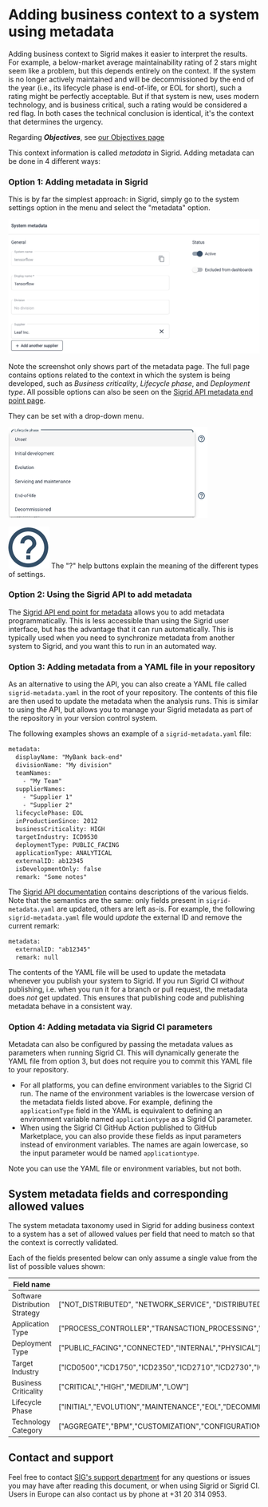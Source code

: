 Adding business context to a system using metadata
==================================================

Adding business context to Sigrid makes it easier to interpret the results. For example, a below-market average maintainability rating of 2 stars might seem like a problem, but this depends entirely on the context. If the system is no longer actively maintained and will be decommissioned by the end of the year (i.e., its lifecycle phase is end-of-life, or EOL for short), such a rating might be perfectly acceptable. But if that system is new, uses modern technology, and is business critical, such a rating would be considered a red flag. In both cases the technical conclusion is identical, it's the context that determines the urgency.

Regarding ***Objectives***, see [our Objectives page](../capabilities/objectives.md)

This context information is called *metadata* in Sigrid. Adding metadata can be done in 4 different ways:

### Option 1: Adding metadata in Sigrid

This is by far the simplest approach: in Sigrid, simply go to the system settings option in the menu and select the "metadata" option. 

<img src="../images/metadata-ui.png" width="600" />

Note the screenshot only shows part of the metadata page. The full page contains options related to the context in which the system is being developed, such as *Business criticality*, *Lifecycle phase*, and *Deployment type*. All possible options can also be seen on the [Sigrid API metadata end point page](../integrations/sigrid-api-documentation.md#system-metadata).

They can be set with a drop-down menu. 

<img src="../images/metadata-lifecycle-phase-menu.png" width="400" />


<img src="../images/help-button.png" class="inline" /> The "?" help buttons explain the meaning of the different types of settings.

### Option 2: Using the Sigrid API to add metadata

The [Sigrid API end point for metadata](../integrations/sigrid-api-documentation.md#system-metadata) allows you to add metadata programmatically. This is less accessible than using the Sigrid user interface, but has the advantage that it can run automatically. This is typically used when you need to synchronize metadata from another system to Sigrid, and you want this to run in an automated way.

### Option 3: Adding metadata from a YAML file in your repository

As an alternative to using the API, you can also create a YAML file called `sigrid-metadata.yaml` in the root of your repository. The contents of this file are then used to update the metadata when the analysis runs. This is similar to using the API, but allows you to manage your Sigrid metadata as part of the repository in your version control system.

The following examples shows an example of a `sigrid-metadata.yaml` file:

```
metadata:
  displayName: "MyBank back-end"
  divisionName: "My division"
  teamNames:
    - "My Team"
  supplierNames:
    - "Supplier 1"
    - "Supplier 2"
  lifecyclePhase: EOL
  inProductionSince: 2012
  businessCriticality: HIGH
  targetIndustry: ICD9530
  deploymentType: PUBLIC_FACING
  applicationType: ANALYTICAL
  externalID: ab12345
  isDevelopmentOnly: false
  remark: "Some notes"
```

The [Sigrid API documentation](../integrations/sigrid-api-documentation.md#system-metadata) contains descriptions of the various fields. Note that the semantics are the same: only fields present in `sigrid-metadata.yaml` are updated, others are left as-is. For example, the following `sigrid-metadata.yaml` file would _update_ the external ID and remove the current remark:

```
metadata:
  externalID: "ab12345"
  remark: null
```

The contents of the YAML file will be used to update the metadata whenever you publish your system to Sigrid. If you run Sigrid CI *without* publishing, i.e. when you run it for a branch or pull request, the metadata does *not* get updated. This ensures that publishing code and publishing metadata behave in a consistent way.

### Option 4: Adding metadata via Sigrid CI parameters

Metadata can also be configured by passing the metadata values as parameters when running Sigrid CI. This will dynamically generate the YAML file from option 3, but does not require you to commit this YAML file to your repository. 

- For all platforms, you can define environment variables to the Sigrid CI run. The name of the environment variables is the lowercase version of the metadata fields listed above. For example, defining the `applicationType` field in the YAML is equivalent to defining an environment variable named `applicationtype` as a Sigrid CI parameter.
- When using the Sigrid CI GitHub Action published to GitHub Marketplace, you can also provide these fields as input parameters instead of environment variables. The names are again lowercase, so the input parameter would be named `applicationtype`.

Note you can use the YAML file or environment variables, but not both. 

## System metadata fields and corresponding allowed values

The system metadata taxonomy used in Sigrid for adding business context to a system has a set of allowed values per field that need to match so that the context is correctly validated.

Each of the fields presented below can only assume a single value from the list of possible values shown:

| **Field name**                 | **Values**                                                                                                                                                                                                                                                                                          |
|--------------------------------|-----------------------------------------------------------------------------------------------------------------------------------------------------------------------------------------------------------------------------------------------------------------------------------------------------|
| Software Distribution Strategy | ["NOT_DISTRIBUTED", "NETWORK_SERVICE", "DISTRIBUTED"]                                                                                                                                                                                                                                               |
| Application Type               | ["PROCESS_CONTROLLER","TRANSACTION_PROCESSING","RESOURCE_MANAGEMENT","CASE_MANAGEMENT","DESIGN_ENGINEERING_DEVELOPMENT","ANALYTICAL","AUTHENTICATION_AND_PORTALS","COMMUNICATION","FUNCTIONAL_APPLICATIONS","KNOWLEDGE_AND_DOCUMENT_MANAGEMENT","PERSONAL_PRODUCTIVITY_APPLICATIONS"]               |
| Deployment Type                | ["PUBLIC_FACING","CONNECTED","INTERNAL","PHYSICAL"]                                                                                                                                                                                                                                                 |
| Target Industry                | ["ICD0500","ICD1750","ICD2350","ICD2710","ICD2730","ICD2750","ICD2770","ICD2790","ICD2797","ICD3350","ICD3500","ICD3700","ICD4500","ICD5300","ICD5500","ICD5700","ICD6500","ICD7500","ICD7577","ICD8300","ICD8500","ICD8630","ICD8700","ICD9530","ICD9570","SIG2200","SIG1200","SIG1000","SIG1100"] |
| Business Criticality           | ["CRITICAL","HIGH","MEDIUM","LOW"]                                                                                                                                                                                                                                                                  |
| Lifecycle Phase                | ["INITIAL","EVOLUTION","MAINTENANCE","EOL","DECOMMISSIONED"]                                                                                                                                                                                                                                        |
| Technology Category            | ["AGGREGATE","BPM","CUSTOMIZATION","CONFIGURATION","DATABASE","DSL","EMBEDDED","LEGACY","LOW_CODE","MAINFRAME","MODERN_GENERAL_PURPOSE","SCIENTIFIC","SCRIPTING","SDI","TEMPLATING","WEB"]                                                                                                          |

## Contact and support

Feel free to contact [SIG's support department](mailto:support@softwareimprovementgroup.com) for any questions or issues you may have after reading this document, or when using Sigrid or Sigrid CI. Users in Europe can also contact us by phone at +31 20 314 0953.
